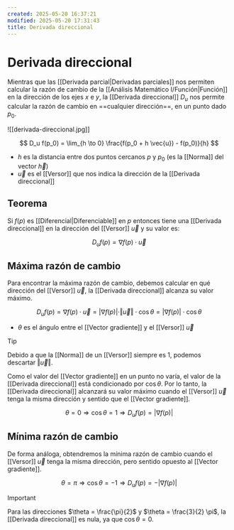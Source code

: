 ```yaml
---
created: 2025-05-20 16:37:21
modified: 2025-05-20 17:31:43
title: Derivada direccional
---
```


# Derivada direccional

Mientras que las [[Derivada parcial|Derivadas parciales]] nos permiten calcular la razón de cambio de la [[Análisis Matemático I/Función|Función]] en la dirección de los ejes $x$ e $y$, la [[Derivada direccional]] $D_u$ nos permite calcular la razón de cambio en ==cualquier dirección==, en un punto dado $p_0$.

![[derivada-direccional.jpg]]

$$
D_u f(p_0) =
\lim_{h \to 0} \frac{f(p_0 + h \vec{u}) - f(p_0)}{h}
$$

- $h$ es la distancia entre dos puntos cercanos $p$ y $p_0$ (es la [[Norma]] del vector $\vec{h}$)
- $\vec{u}$ es el [[Versor]] que nos indica la dirección de la [[Derivada direccional]]

## Teorema

Si $f(p)$ es [[Diferencial|Diferenciable]] en $p$ entonces tiene una [[Derivada direccional]] en la dirección del [[Versor]] $\vec{u}$ y su valor es:

$$
D_u f(p) = \nabla f(p) \cdot \vec{u}
$$

## Máxima razón de cambio

Para encontrar la máxima razón de cambio, debemos calcular en qué dirección del [[Versor]] $\vec{u}$, la [[Derivada direccional]] alcanza su valor máximo.

$$
D_u f(p) =
\nabla f(p) \cdot \vec{u} =
\vert \nabla f(p) \vert \cdot \Vert \vec{u} \Vert \cdot \cos \theta =
\vert \nabla f(p) \vert \cdot \cos \theta
$$

- $\theta$ es el ángulo entre el [[Vector gradiente]] y el [[Versor]] $\vec{u}$

> [!tip]
> Debido a que la [[Norma]] de un [[Versor]] siempre es $1$, podemos descartar $\Vert \vec{u} \Vert$.

Como el valor del [[Vector gradiente]] en un punto no varía, el valor de la [[Derivada direccional]] está condicionado por $\cos \theta$. Por lo tanto, la [[Derivada direccional]] alcanzará su valor máximo cuando el [[Versor]] $\vec{u}$ tenga la misma dirección y sentido que el [[Vector gradiente]].

$$
\theta = 0
\Rightarrow
\cos \theta = 1
\Rightarrow
D_u f(p) = \vert \nabla f(p) \vert
$$

## Mínima razón de cambio

De forma análoga, obtendremos la mínima razón de cambio cuando el [[Versor]] $\vec{u}$ tenga la misma dirección, pero sentido opuesto al [[Vector gradiente]].

$$
\theta = \pi
\Rightarrow
\cos \theta = -1
\Rightarrow
D_u f(p) = - \vert \nabla f(p) \vert
$$

> [!important]
> Para las direcciones $\theta = \frac{\pi}{2}$ y $\theta = \frac{3}{2} \pi$, la [[Derivada direccional]] es nula, ya que $\cos \theta = 0$.
